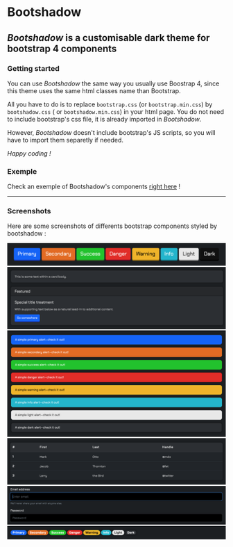 # Bootshadow
## *Bootshadow* is a customisable dark theme for bootstrap 4 components

### Getting started
You can use *Bootshadow* the same way you usually use Boostrap 4, 
since this theme uses the same html classes name than Bootstrap.

All you have to do is to replace `bootstrap.css` (or `bootstrap.min.css`) by `bootshadow.css` ( or `bootshadow.min.css`) in your html page. You do not need to include bootstrap's css file, it is already imported in *Bootshadow*. 

However, *Bootshadow* doesn't include bootstrap's JS scripts, so you will have to import them separetly if needed.

*Happy coding !*

### Exemple
Check an exemple of Bootshadow's components [right here]('https://projects.obrassard.ca/bootshadow') !

***

### Screenshots
Here are some screenshots of differents bootstrap components styled by bootshadow :

![buttons](./screenshots/buttons.png)
![cards](./screenshots/cards.png)
![alerts](./screenshots/alerts.png)
![tables](./screenshots/table.png)
![inputs](./screenshots/inputs.png)
![labels](./screenshots/labels.png)
